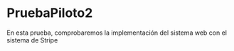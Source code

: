# PruebaPiloto2

En esta prueba, comprobaremos la implementación del sistema web con el sistema de Stripe



